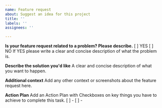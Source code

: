 ```yaml
---
name: Feature request
about: Suggest an idea for this project
title: ''
labels: ''
assignees: ''

---
```


**Is your feature request related to a problem? Please describe.**
[ ] YES
[ ] NO
If YES  please write a clear and concise description of what the problem is. 

**Describe the solution you'd like**
A clear and concise description of what you want to happen.

**Additional context**
Add any other context or screenshots about the feature request here.

**Action Plan**
Add an Action Plan with Checkboxes on key things you have to achieve to complete this task.
[ ] - 
[ ] -
